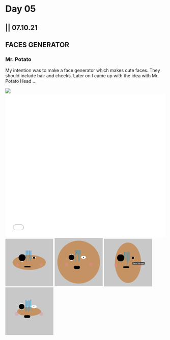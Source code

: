 # Day 05

## || 07.10.21

## FACES GENERATOR

### Mr. Potato

My intention was to make a face generator which makes cute faces. They should include hair and cheeks. Later on I came up with the idea with Mr. Potato Head ...

<img src="../content/day05/sketchPotato.png" width="30%">

<iframe src="../content/day05/01/embed.html" width="100%" height="450" frameborder="no"></iframe>

<img src="../content/day05/01/potato1.png" width="30%">
<img src="../content/day05/01/potato2.png" width="30%">
<img src="../content/day05/01/potato3.png" width="30%">
<img src="../content/day05/01/potato4.png" width="30%">
